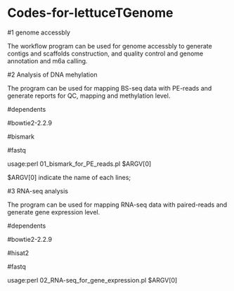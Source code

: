 # Codes-for-lettuceTGenome

#1 genome accessbly

The workflow program can be used for  genome accessbly to generate contigs and scaffolds construction, and quality control and genome annotation and m6a calling.

#2 Analysis of DNA mehylation

The program can be used for mapping BS-seq data with PE-reads and generate reports for QC, mapping and methylation level.

#dependents

#bowtie2-2.2.9

#bismark

#fastq

usage:perl 01_bismark_for_PE_reads.pl $ARGV[0]

$ARGV[0] indicate the name of each lines;

#3 RNA-seq analysis

The program can be used for mapping RNA-seq data with paired-reads and generate gene expression level.

#dependents

#bowtie2-2.2.9

#hisat2

#fastq

usage:perl 02_RNA-seq_for_gene_expression.pl $ARGV[0]


